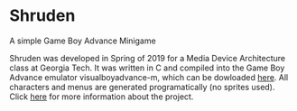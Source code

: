 # Shruden
A simple Game Boy Advance Minigame

Shruden was developed in Spring of 2019 for a Media Device Architecture class at Georgia Tech. It was written in C and compiled into the Game Boy Advance emulator visualboyadvance-m, which can be dowloaded <a href="https://github.com/visualboyadvance-m/visualboyadvance-m/releases" target="_blank">here</a>. All characters and menus are generated programatically (no sprites used). Click <a href="neobaneling.github.io/shruden" target="_blank">here</a> for more information about the project.
